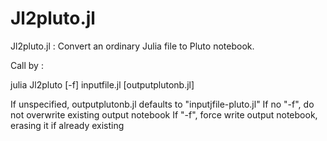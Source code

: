 # Jl2pluto.jl

Jl2pluto.jl : Convert an ordinary Julia file to Pluto notebook.

Call by :

  julia Jl2pluto [-f] inputfile.jl [outputplutonb.jl]

  If unspecified, outputplutonb.jl  defaults to "inputjfile-pluto.jl"
  If no "-f", do not overwrite existing output notebook
  If    "-f", force write output notebook, erasing it if already existing
  
  
